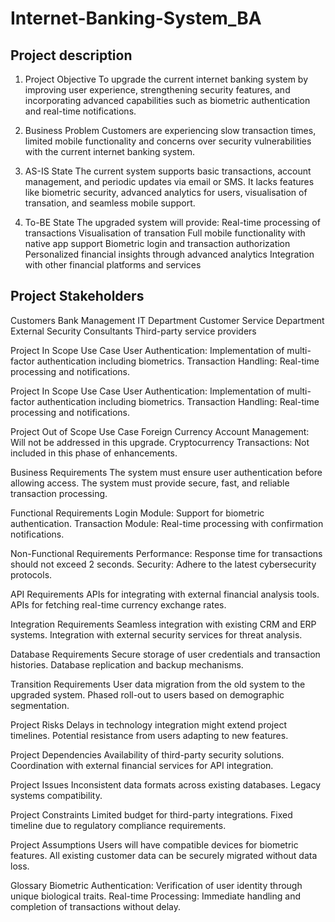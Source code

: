 # Internet-Banking-System_BA

## Project description

1. Project Objective
To upgrade the current internet banking system by improving user experience, strengthening security features, and incorporating advanced capabilities such as biometric authentication and real-time notifications.

2. Business Problem
Customers are experiencing slow transaction times, limited mobile functionality and concerns over security vulnerabilities with the current internet banking system.

3. AS-IS State
The current system supports basic transactions, account management, and periodic updates via email or SMS. It lacks features like biometric security, advanced analytics for users, visualisation of transation, and seamless mobile support.

4. To-BE State
The upgraded system will provide:
Real-time processing of transactions
Visualisation of transation
Full mobile functionality with native app support
Biometric login and transaction authorization
Personalized financial insights through advanced analytics
Integration with other financial platforms and services

## Project Stakeholders
Customers
Bank Management
IT Department
Customer Service Department
External Security Consultants
Third-party service providers

Project In Scope Use Case
User Authentication: Implementation of multi-factor authentication including biometrics.
Transaction Handling: Real-time processing and notifications.

Project In Scope Use Case
User Authentication: Implementation of multi-factor authentication including biometrics.
Transaction Handling: Real-time processing and notifications.

Project Out of Scope Use Case
Foreign Currency Account Management: Will not be addressed in this upgrade.
Cryptocurrency Transactions: Not included in this phase of enhancements.

Business Requirements
The system must ensure user authentication before allowing access.
The system must provide secure, fast, and reliable transaction processing.

Functional Requirements
Login Module: Support for biometric authentication.
Transaction Module: Real-time processing with confirmation notifications.

Non-Functional Requirements
Performance: Response time for transactions should not exceed 2 seconds.
Security: Adhere to the latest cybersecurity protocols.

API Requirements
APIs for integrating with external financial analysis tools.
APIs for fetching real-time currency exchange rates.

Integration Requirements
Seamless integration with existing CRM and ERP systems.
Integration with external security services for threat analysis.

Database Requirements
Secure storage of user credentials and transaction histories.
Database replication and backup mechanisms.

Transition Requirements
User data migration from the old system to the upgraded system.
Phased roll-out to users based on demographic segmentation.

Project Risks
Delays in technology integration might extend project timelines.
Potential resistance from users adapting to new features.

Project Dependencies
Availability of third-party security solutions.
Coordination with external financial services for API integration.

Project Issues
Inconsistent data formats across existing databases.
Legacy systems compatibility.

Project Constraints
Limited budget for third-party integrations.
Fixed timeline due to regulatory compliance requirements.

Project Assumptions
Users will have compatible devices for biometric features.
All existing customer data can be securely migrated without data loss.

Glossary
Biometric Authentication: Verification of user identity through unique biological traits.
Real-time Processing: Immediate handling and completion of transactions without delay.
